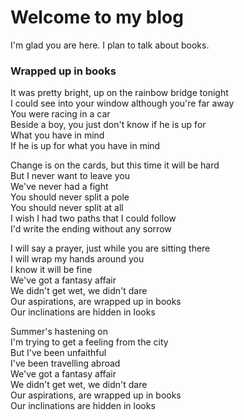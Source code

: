 # Welcome to my blog

I'm glad you are here. I plan to talk about books.

### Wrapped up in books

It was pretty bright, up on the rainbow bridge tonight\
I could see into your window although you're far away\
You were racing in a car\
Beside a boy, you just don't know if he is up for\
What you have in mind\
If he is up for what you have in mind

Change is on the cards, but this time it will be hard\
But I never want to leave you\
We've never had a fight\
You should never split a pole\
You should never split at all\
I wish I had two paths that I could follow\
I'd write the ending without any sorrow

I will say a prayer, just while you are sitting there\
I will wrap my hands around you\
I know it will be fine\
We've got a fantasy affair\
We didn't get wet, we didn't dare\
Our aspirations, are wrapped up in books\
Our inclinations are hidden in looks

Summer's hastening on\
I'm trying to get a feeling from the city\
But I've been unfaithful\
I've been travelling abroad\
We've got a fantasy affair\
We didn't get wet, we didn't dare\
Our aspirations, are wrapped up in books\
Our inclinations are hidden in looks
